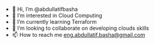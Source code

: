 - 👋 Hi, I’m @abdullatifbasha
- 👀 I’m interested in Cloud Computing
- 🌱 I’m currently learning Terraform 
- 💞️ I’m looking to collaborate on developing clouds skills
- 📫 How to reach me eng.abdullatif.basha@gmail.com

<!---
abdullatifbasha/abdullatifbasha is a ✨ special ✨ repository because its `README.md` (this file) appears on your GitHub profile.
You can click the Preview link to take a look at your changes.
--->
